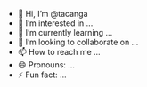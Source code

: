 - 👋 Hi, I’m @tacanga
- 👀 I’m interested in ...
- 🌱 I’m currently learning ...
- 💞️ I’m looking to collaborate on ...
- 📫 How to reach me ...
- 😄 Pronouns: ...
- ⚡ Fun fact: ...

<!---
tacanga/tacanga is a ✨ special ✨ repository because its `README.md` (this file) appears on your GitHub profile.
You can click the Preview link to take a look at your changes.
--->
